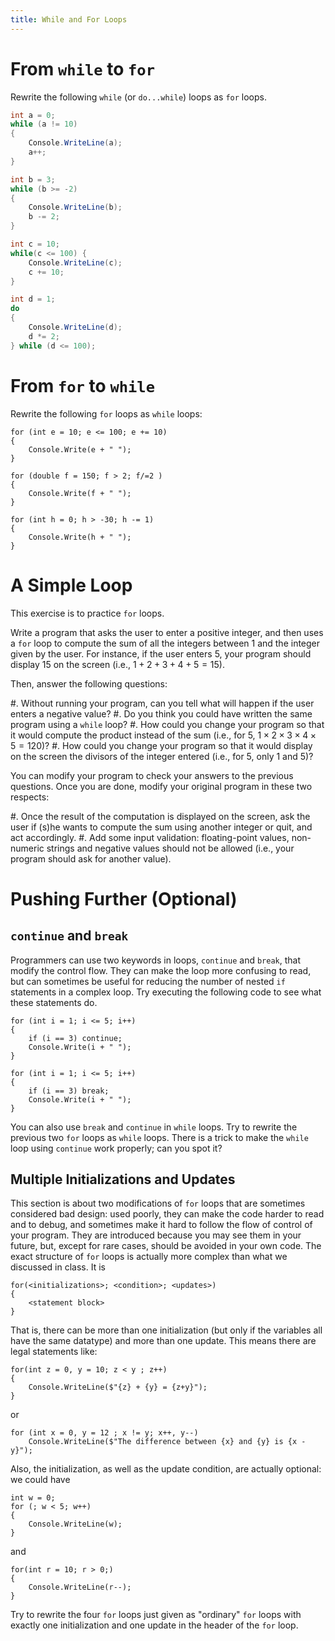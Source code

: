 ```yaml
---
title: While and For Loops
---
```



# From `while` to `for`

Rewrite the following `while` (or `do...while`) loops as `for` loops.

~~~~~~~{.cs .numberLines .lineAnchors}
int a = 0;
while (a != 10)
{
    Console.WriteLine(a);
    a++;
}
~~~~~~~

~~~~~~~{.cs .numberLines .lineAnchors}
int b = 3;
while (b >= -2)
{
    Console.WriteLine(b);
    b -= 2;
}
~~~~~~~

~~~~~~~{.cs .numberLines .lineAnchors}
int c = 10;
while(c <= 100) {
    Console.WriteLine(c);
    c += 10;
}
~~~~~~~

~~~~~~~{.cs .numberLines .lineAnchors}
int d = 1;
do
{
    Console.WriteLine(d);
    d *= 2;
} while (d <= 100);
~~~~~~~

# From `for` to `while`

Rewrite the following `for` loops as `while` loops:

~~~~~~~{.cs}
for (int e = 10; e <= 100; e += 10)
{
    Console.Write(e + " ");
}
~~~~~~~

~~~~~~~{.cs}
for (double f = 150; f > 2; f/=2 ) 
{
    Console.Write(f + " ");
}
~~~~~~~

<!--
~~~~~~~{.cs}
for (char g = 'A' ; g !='a'; g = (char)((int)g +1) ) Console.Write(g + " ");
~~~~~~~
-->

~~~~~~~{.cs}
for (int h = 0; h > -30; h -= 1)
{
    Console.Write(h + " ");
}
~~~~~~~ 

# A Simple Loop

This exercise is to practice `for` loops.

Write a program that asks the user to enter a positive integer, and then uses a `for` loop to compute the sum of all the integers between $1$ and the integer given by the user.
For instance, if the user enters $5$, your program should display $15$ on the screen (i.e., $1 + 2 + 3 + 4 + 5 = 15$).

Then, answer the following questions:

#. Without running your program, can you tell what will happen if the user enters a negative value?
#. Do you think you could have written the same program using a `while` loop?
#. How could you change your program so that it would compute the product instead of the sum  (i.e., for $5$, $1 × 2 × 3 × 4 × 5 = 120$)?
#. How could you change your program so that it would display on the screen the divisors of the integer entered (i.e., for $5$, only $1$ and $5$)?

You can modify your program to check your answers to the previous questions.
Once you are done, modify your original program in these two respects:

#. Once the result of the computation is displayed on the screen, ask the user if (s)he wants to compute the sum using another integer or quit, and act accordingly.
#. Add some input validation: floating-point values, non-numeric strings and negative values should not be allowed (i.e., your program should ask for another value).


# Pushing Further (Optional)

## `continue` and `break`

Programmers can use two keywords in loops, `continue` and `break`, that modify the control flow.
They can make the loop more confusing to read, but can sometimes be useful for reducing the number of nested `if` statements in a complex loop.
Try executing the following code to see what these statements do.

~~~~~~~{.cs}
for (int i = 1; i <= 5; i++)
{
    if (i == 3) continue;
    Console.Write(i + " ");
}
~~~~~~~


~~~~~~~{.cs}
for (int i = 1; i <= 5; i++)
{
    if (i == 3) break;
    Console.Write(i + " ");
}
~~~~~~~

You can also use `break` and `continue` in `while` loops.
Try to rewrite the previous two `for` loops as `while` loops. 
There is a trick to make the `while` loop using `continue` work properly; can you spot it?

## Multiple Initializations and Updates

This section is about two modifications of `for` loops that are sometimes considered bad design: used poorly, they can make the code harder to read and to debug, and sometimes make it hard to follow the flow of control of your program.
They are introduced because you may see them in your future, but, except for rare cases, should be avoided in your own code.
The exact structure of `for` loops is actually more complex than what we discussed in class.
It is

~~~~~~~{.cs}
for(<initializations>; <condition>; <updates>)
{
    <statement block>
}
~~~~~~~

That is, there can be more than one initialization (but only if the variables all have the same datatype) and more than one update.
This means there are legal statements like:

~~~~~~~{.cs}
for(int z = 0, y = 10; z < y ; z++)
{ 
    Console.WriteLine($"{z} + {y} = {z+y}"); 
}
~~~~~~~

or

~~~~~~~{.cs}
for (int x = 0, y = 12 ; x != y; x++, y--)
    Console.WriteLine($"The difference between {x} and {y} is {x - y}");
~~~~~~~

Also, the initialization, as well as the update condition, are actually optional: we could have

~~~~~~~{.cs}
int w = 0;
for (; w < 5; w++) 
{ 
    Console.WriteLine(w); 
}
~~~~~~~

and

~~~~~~~{.cs}
for(int r = 10; r > 0;) 
{ 
    Console.WriteLine(r--); 
}
~~~~~~~

Try to rewrite the four `for` loops just given as "ordinary" `for` loops with exactly one initialization and one update in the header of the `for` loop.
